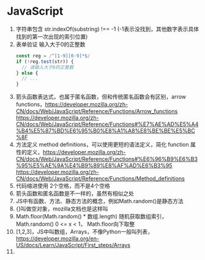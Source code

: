 # JavaScript

1. 字符串包含 str.indexOf(substring) !== -1 (-1表示没找到，其他数字表示具体找到的第一次出现的索引位置)
2. 表单验证 输入大于0的正整数
    ```javascript
    const reg = /^[1-9][0-9]*$/
    if (!reg.test(str)) {
      // 请输入大于0的正整数
    } else {
      // ...
    }
    ```
3. 箭头函数表达式，也属于匿名函数，但和传统匿名函数会有区别，arrow functions，https://developer.mozilla.org/zh-CN/docs/Web/JavaScript/Reference/Functions/Arrow_functions https://developer.mozilla.org/zh-CN/docs/Web/JavaScript/Reference/Functions#%E7%AE%AD%E5%A4%B4%E5%87%BD%E6%95%B0%E8%A1%A8%E8%BE%BE%E5%BC%8F
5. 方法定义 method definitions，可以使用更短的语法定义，简化 function 属性的定义，https://developer.mozilla.org/zh-CN/docs/Web/JavaScript/Reference/Functions#%E6%96%B9%E6%B3%95%E5%AE%9A%E4%B9%89%E8%AF%AD%E6%B3%95 https://developer.mozilla.org/zh-CN/docs/Web/JavaScript/Reference/Functions/Method_definitions
6. 代码缩进使用 2个空格，而不是4个空格
7. 箭头函数和匿名函数是不一样的，虽然有相似之处
8. JS中有函数、方法、静态方法的概念，例如Math.random()是静态方法
9. {}叫做空对象，mozilla文档也是这样叫
10. Math.floor(Math.random() * 数组.length) 随机获取数组索引，Math.random() 0 <= x < 1， Math.floor向下取整
11. [1,2,3]，JS中叫数组，Arrays，不像Python一般叫列表，https://developer.mozilla.org/en-US/docs/Learn/JavaScript/First_steps/Arrays
12. 
